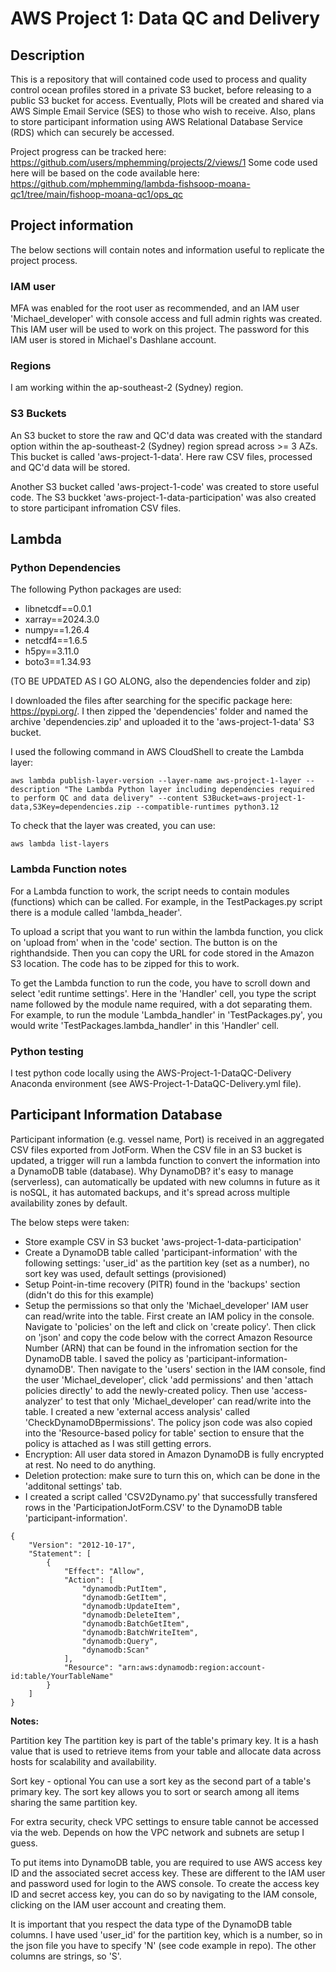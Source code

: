 # AWS Project 1: Data QC and Delivery

## Description

This is a repository that will contained code used to process and quality control ocean profiles stored in a private S3 bucket, before releasing to a public S3 bucket for access. 
Eventually, Plots will be created and shared via AWS Simple Email Service (SES) to those who wish to receive. Also, plans to store participant information using AWS Relational Database Service (RDS) which can
securely be accessed. 

Project progress can be tracked here: https://github.com/users/mphemming/projects/2/views/1
Some code used here will be based on the code available here: https://github.com/mphemming/lambda-fishsoop-moana-qc1/tree/main/fishoop-moana-qc1/ops_qc

## Project information

The below sections will contain notes and information useful to replicate the project process.

### IAM user

MFA was enabled for the root user as recommended, and an IAM user 'Michael_developer' with console access and full admin rights was created. This IAM user will be used to work on this project.
The password for this IAM user is stored in Michael's Dashlane account. 

### Regions

I am working within the ap-southeast-2 (Sydney) region. 

### S3 Buckets

An S3 bucket to store the raw and QC'd data was created with the standard option within the ap-southeast-2 (Sydney) region spread across >= 3 AZs. This bucket is called 'aws-project-1-data'. Here raw CSV files, processed and QC'd data will be stored.

Another S3 bucket called 'aws-project-1-code' was created to store useful code. The S3 buckket 'aws-project-1-data-participation' was also created to store participant infromation CSV files.  

## Lambda

### Python Dependencies

The following Python packages are used:

* libnetcdf==0.0.1
* xarray==2024.3.0
* numpy==1.26.4
* netcdf4==1.6.5
* h5py==3.11.0
* boto3==1.34.93

(TO BE UPDATED AS I GO ALONG, also the dependencies folder and zip)

I downloaded the files after searching for the specific package here: https://pypi.org/. 
I then zipped the 'dependencies' folder and named the archive 'dependencies.zip' and uploaded it to the 'aws-project-1-data' S3 bucket.

I used the following command in AWS CloudShell to create the Lambda layer:

```
aws lambda publish-layer-version --layer-name aws-project-1-layer --description "The Lambda Python layer including dependencies required to perform QC and data delivery" --content S3Bucket=aws-project-1-data,S3Key=dependencies.zip --compatible-runtimes python3.12
```

To check that the layer was created, you can use:
```
aws lambda list-layers
```

### Lambda Function notes

For a Lambda function to work, the script needs to contain modules (functions) which can be called. For example, in the TestPackages.py script there is a module called 'lambda_header'.

To upload a script that you want to run within the lambda function, you click on 'upload from' when in the 'code' section. The button is on the righthandside. Then you can copy the URL for code stored in the Amazon S3 location. The code has to be zipped for this to work. 

To get the Lambda function to run the code, you have to scroll down and select 'edit runtime settings'. Here in the 'Handler' cell, you type the script name followed by the module name required, with a dot separating them. For example, to run the module 'Lambda_handler' in 'TestPackages.py', you would write 'TestPackages.lambda_handler' in this 'Handler' cell. 

### Python testing

I test python code locally using the AWS-Project-1-DataQC-Delivery Anaconda environment (see AWS-Project-1-DataQC-Delivery.yml file).


## Participant Information Database

Participant information (e.g. vessel name, Port) is received in an aggregated CSV files exported from JotForm. When the CSV file in an S3 bucket is updated, a trigger will run a lambda function to convert the information into a DynamoDB table (database). Why DynamoDB? it's easy to manage (serverless), can automatically be updated with new columns in future as it is noSQL, it has automated backups, and it's spread across multiple availability zones by default. 

The below steps were taken:

* Store example CSV in S3 bucket 'aws-project-1-data-participation'
* Create a DynamoDB table called 'participant-information' with the following settings: 'user_id' as the partition key (set as a number), no sort key was used, default settings (provisioned)
* Setup Point-in-time recovery (PITR) found in the 'backups' section (didn't do this for this example)
* Setup the permissions so that only the 'Michael_developer' IAM user can read/write into the table. First create an IAM policy in the console. Navigate to 'policies' on the left and click on 'create policy'. Then click on 'json' and copy the code below with the correct Amazon Resource Number (ARN) that can be found in the infromation section for the DynamoDB table. I saved the policy as 'participant-information-dynamoDB'. Then navigate to the 'users' section in the IAM console, find the user 'Michael_developer', click 'add permissions' and then 'attach policies directly' to add the newly-created policy. Then use 'access-analyzer' to test that only 'Michael_developer' can read/write into the table. I created a new 'external access analysis' called 'CheckDynamoDBpermissions'. The policy json code was also copied into the 'Resource-based policy for table' section to ensure that the policy is attached as I was still getting errors. 
* Encryption: All user data stored in Amazon DynamoDB is fully encrypted at rest. No need to do anything. 
* Deletion protection: make sure to turn this on, which can be done in the 'additonal settings' tab.
* I created a script called 'CSV2Dynamo.py' that successfully transfered rows in the 'ParticipationJotForm.CSV' to the DynamoDB table 'participant-information'.

```
{
    "Version": "2012-10-17",
    "Statement": [
        {
            "Effect": "Allow",
            "Action": [
                "dynamodb:PutItem",
                "dynamodb:GetItem",
                "dynamodb:UpdateItem",
                "dynamodb:DeleteItem",
                "dynamodb:BatchGetItem",
                "dynamodb:BatchWriteItem",
                "dynamodb:Query",
                "dynamodb:Scan"
            ],
            "Resource": "arn:aws:dynamodb:region:account-id:table/YourTableName"
        }
    ]
}
```


**Notes:**

Partition key
The partition key is part of the table's primary key. It is a hash value that is used to retrieve items from your table and allocate data across hosts for scalability and availability.

Sort key - optional
You can use a sort key as the second part of a table's primary key. The sort key allows you to sort or search among all items sharing the same partition key.

For extra security, check VPC settings to ensure table cannot be accessed via the web. Depends on how the VPC network and subnets are setup I guess. 

To put items into DynamoDB table, you are required to use AWS access key ID and the associated secret access key. These are different to the IAM user and password used for login to the AWS console. To create the access key ID and secret access key, you can do so by navigating to the IAM console, clicking on the IAM user account and creating them. 

It is important that you respect the data type of the DynamoDB table columns. I have used 'user_id' for the partition key, which is a number, so in the json file you have to specify 'N' (see code example in repo). The other columns are strings, so 'S'.  

